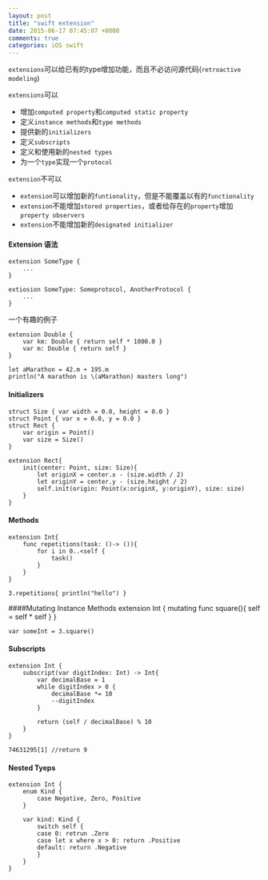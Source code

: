 ```yaml
---
layout: post
title: "swift extension"
date: 2015-06-17 07:45:07 +0800
comments: true
categories: iOS swift
---
```


`extensions`可以给已有的type增加功能，而且不必访问源代码(`retroactive modeling`)

`extensions`可以

* 增加`computed property`和`computed static property`
* 定义`instance methods`和`type methods`
* 提供新的`initializers`
* 定义`subscripts`
* 定义和使用新的`nested types`
* 为一个`type`实现一个`protocol`

`extension`不可以

* `extension`可以增加新的`funtionality`，但是不能覆盖以有的`functionality`
* `extension`不能增加`stored properties`，或者给存在的`property`增加`property observers`
* `extension`不能增加新的`designated initializer`

<!--more-->

#### Extension 语法
	extension SomeType {
		...
	}

	extiosion SomeType: Someprotocol, AnotherProtocol {
		...
	}

一个有趣的例子

	extension Double {
		var km: Double { return self * 1000.0 }
		var m: Double { return self }
	}

	let aMarathon = 42.m + 195.m
	println("A marathon is \(aMarathon) masters long")

#### Initializers
	struct Size { var width = 0.0, height = 0.0 }
	struct Point { var x = 0.0, y = 0.0 }
	struct Rect {
		var origin = Point()
		var size = Size()
	}

	extension Rect{
		init(center: Point, size: Size){
			let originX = center.x - (size.width / 2)
			let originY = center.y - (size.height / 2)
			self.init(origin: Point(x:originX, y:originY), size: size)
		}
	}

#### Methods
	extension Int{
		func repetitions(task: ()-> ()){
			for i in 0..<self {
				task()
			}
		}
	}

	3.repetitions{ println("hello") }

####Mutating Instance Methods
	extension Int {
		mutating func square(){
			self = self * self
		}
	}

	var someInt = 3.square()

#### Subscripts
	extension Int {
		subscript(var digitIndex: Int) -> Int{
			var decimalBase = 1
			while digitIndex > 0 {
				decimalBase *= 10
				--digitIndex
			}

	        return (self / decimalBase) % 10
		}
	}

	74631295[1] //return 9

#### Nested Tyeps
	extension Int {
		enum Kind {
			case Negative, Zero, Positive
		}

	    var kind: Kind {
			switch self {
			case 0: retrun .Zero
			case let x where x > 0: return .Positive
			default: return .Negative
			}
		}
	}
	
